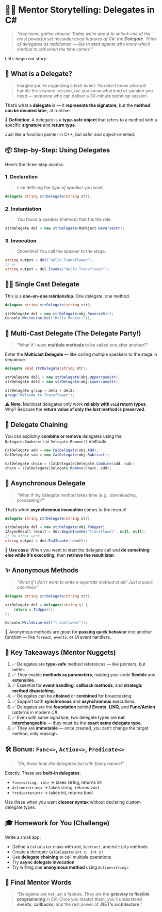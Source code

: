# 👨‍🏫 Mentor Storytelling: Delegates in C\#

> *“Hey team, gather around. Today we’re about to unlock one of the most powerful yet misunderstood features of C#: the **Delegate**. Think of delegates as middlemen — like trusted agents who know which method to call when the time comes."*

Let’s begin our story…

## 🧩 What is a Delegate?

> Imagine you're organizing a tech event. You don’t know who will handle the keynote session, but you know what kind of speaker you need — someone who can deliver a 30-minute technical session.

That’s what a **delegate** is — it **represents the signature**, but the **method can be decided later**, at runtime.

📌 **Definition**: A delegate is a **type-safe object** that refers to a method with a specific **signature** and **return type**.

Just like a function pointer in C++, but safer and object-oriented.

## 📦 Step-by-Step: Using Delegates

Here’s the three-step mantra:

### 1. **Declaration**

> Like defining the *type of speaker* you want.

```csharp
delegate string strDelegate(string str);
```

### 2. **Instantiation**

> You found a speaker (method) that fits the role.

```csharp
strDelegate del = new strDelegate(MyObject.ReverseStr);
```

### 3. **Invocation**

> Showtime! You call the speaker to the stage.

```csharp
string output = del("Hello Transflower");
// or
string output = del.Invoke("Hello Transflower");
```

## 🧍‍♂️ Single Cast Delegate

This is a **one-on-one relationship**. One delegate, one method.

```csharp
delegate string strDelegate(string str);

strDelegate del = new strDelegate(obj.ReverseStr);
Console.WriteLine(del("Hello Mentor!"));
```


## 👥 Multi-Cast Delegate (The Delegate Party!)

> "What if I want **multiple methods** to be called one after another?"

Enter the **Multicast Delegate** — like calling multiple speakers to the stage in sequence.

```csharp
delegate void strDelegate(string str);

strDelegate del1 = new strDelegate(obj.UppercaseStr);
strDelegate del2 = new strDelegate(obj.LowercaseStr);

strDelegate group = del1 + del2;
group("Welcome to Transflower");
```

⚠️ **Note**: Multicast delegates only work **reliably with `void` return types**. Why? Because the **return value of only the *last* method is preserved**.

## 🔗 Delegate Chaining

You can explicitly **combine or remove** delegates using the `Delegate.Combine()` or `Delegate.Remove()` methods.

```csharp
CalDelegate add = new CalDelegate(obj.Add);
CalDelegate sub = new CalDelegate(obj.Subtract);

CalDelegate chain = (CalDelegate)Delegate.Combine(add, sub);
chain = (CalDelegate)Delegate.Remove(chain, add);
```

## 🚦 Asynchronous Delegate

> "What if my delegate method takes time (e.g., downloading, processing)?"

That’s when **asynchronous invocation** comes to the rescue!

```csharp
delegate string strDelegate(string str);

strDelegate del = new strDelegate(obj.ToUpper);
IAsyncResult result = del.BeginInvoke("transflower", null, null);
// Do other work...
string output = del.EndInvoke(result);
```

🎯 **Use case**: When you want to start the delegate call and **do something else while it’s executing**, then **retrieve the result later**.

## ✨ Anonymous Methods

> *"What if I don’t want to write a separate method at all? Just a quick one-liner!"*

```csharp
delegate string strDelegate(string str);

strDelegate del = delegate(string s) {
    return s.ToUpper();
};

Console.WriteLine(del("transflower"));
```

🎯 Anonymous methods are great for **passing quick behavior** into another function — like `foreach`, `events`, or UI event handlers.

## 🔑 Key Takeaways (Mentor Nuggets)

1. ✅ Delegates are **type-safe** method references — like pointers, but better.
2. ✅ They enable **methods as parameters**, making your code **flexible** and **extensible**.
3. ✅ Essential for **event handling**, **callback methods**, and **strategic method dispatching**.
4. ✅ Delegates can be **chained** or **combined** for broadcasting.
5. ✅ Support both **synchronous** and **asynchronous** executions.
6. ✅ Delegates are the **foundation** behind **Events**, **LINQ**, and **Func/Action** patterns in modern C#.
7. ✅ Even with same signature, two delegate types are **not interchangeable** — they must be the **exact same delegate type**.
8. ✅ They are **immutable** — once created, you can’t change the target method, only reassign.

## 🛠️ Bonus: `Func<>`, `Action<>`, `Predicate<>`

> *"Sir, these look like delegates but with fancy names!"*

Exactly. These are **built-in delegates**:

* `Func<string, int>` → takes string, returns int
* `Action<string>` → takes string, returns void
* `Predicate<int>` → takes int, returns bool

Use these when you want **cleaner syntax** without declaring custom delegate types.

## 🎓 Homework for You (Challenge)

Write a small app:

* Define a `Calculator` class with `Add`, `Subtract`, and `Multiply` methods
* Create a delegate `CalDelegate(int x, int y)`
* Use **delegate chaining** to call multiple operations
* Try **async delegate invocation**
* Try writing one **anonymous method** using `Action<string>`

## 🙋 Final Mentor Words

> “Delegates are not just a feature. They are the **gateway to flexible programming** in C#. Once you master them, you'll understand **events**, **callbacks**, and the real power of **.NET’s architecture**.”

